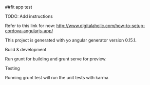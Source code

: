 ##fit app test

TODO: Add instructions

Refer to this link for now: http://www.digitalaholic.com/how-to-setup-cordova-angularjs-app/

This project is generated with yo angular generator version 0.15.1.

Build & development

Run grunt for building and grunt serve for preview.

Testing

Running grunt test will run the unit tests with karma.
